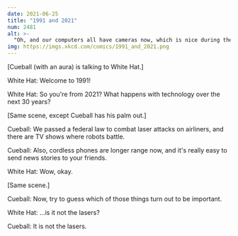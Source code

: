 ```yaml
---
date: 2021-06-25
title: "1991 and 2021"
num: 2481
alt: >-
  "Oh, and our computers all have cameras now, which is nice during the pandemic lockdowns." "The WHAT."
img: https://imgs.xkcd.com/comics/1991_and_2021.png
---
```

[Cueball (with an aura) is talking to White Hat.]

White Hat: Welcome to 1991!

White Hat: So you're from 2021?  What happens with technology over the next 30 years?

[Same scene, except Cueball has his palm out.]

Cueball: We passed a federal law to combat laser attacks on airliners, and there are TV shows where robots battle.

Cueball: Also, cordless phones are longer range now, and it's really easy to send news stories to your friends.

White Hat: Wow, okay.

[Same scene.]

Cueball: Now, try to guess which of those things turn out to be important.

White Hat: ...is it not the lasers?

Cueball: It is not the lasers.